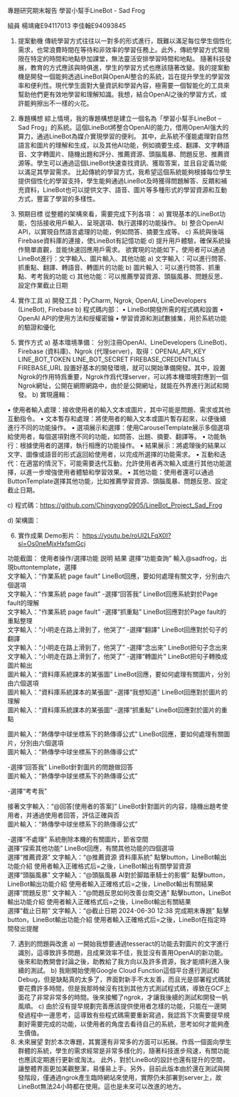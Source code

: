 專題研究期末報告
學習小幫手LineBot - Sad Frog

組員	楊靖雍E94117013	李佳翰E94093845

1.	提案動機
	傳統學習方式往往以一對多的形式進行，既難以滿足每位學生個性化需求，也常浪費時間在等待和非效率的學習任務上。此外，傳統學習方式常局限在特定的時間和地點參加課堂，無法靈活安排學習時間和地點。
隨著科技發展，教育的方式應該與時俱進，學生的學習方式也應該隨著改變。我的提案動機是開發一個能夠透過LineBot與OpenAI整合的系統，旨在提升學生的學習效率和便利性。現代學生面對大量資訊和學習內容，極需要一個智能化的工具來幫助他們更有效地學習和理解知識。我想，結合OpenAI之後的學習方式，或許能夠擦出不一樣的火花。

2.	專題構想
綜上情境，我的專題構想是建立一個名為「學習小幫手LineBot – Sad Frog」的系統。這個LineBot將整合OpenAI的能力，借用OpenAI强大的算力，通過LineBot為媒介實現學習的便利。
其中，此系統不僅能處理對自然語言和圖片的理解和生成，以及其他AI功能，例如摘要生成、翻譯、文字轉語音、文字轉圖片、隨機出題和評分、推薦資源、頭腦風暴、問題反思、推薦資源等。學生可以通過這個LineBot快速查找資訊、獲取答案，並且自定義功能以滿足其學習需求。
比起傳統的學習方式，我希望這個系統能夠根據每位學生提供個性化的學習支持，學生能夠通過LineBot及時獲得問題解答、反饋和補充資料，LineBot也可以提供文字、語音、圖片等多種形式的學習資源和互動方式，豐富了學習的多樣性。

3.	預期目標
從整體的架構來看，需要完成下列各項：
a)	實現基本的LineBot功能，包括接收用戶輸入、呈現選項、執行選擇的功能操作。
b)	整合OpenAI API，以實現自然語言處理的功能，例如問答、摘要生成等。
c)	系統與後端Firebase資料庫的連接，使LineBot有記憶功能
d)	提升用戶體驗，確保系統操作簡單直觀，並能快速回應用戶需求。
欲實現的功能如下，使用者可以通過LineBot進行：文字輸入、圖片輸入、其他功能
a)	文字輸入：可以進行問答、抓重點、翻譯、轉語音、轉圖片的功能
b)	圖片輸入：可以進行問答、抓重點、考考我的功能
c)	其他功能：可以推薦學習資源、頭腦風暴、問題反思、設定作業截止日期

4.	實作工具
a)	開發工具：PyCharm, Ngrok, OpenAI, LineDevelopers (LineBot), Firebase
b)	程式碼内部：
•	LineBot開發所需的程式碼和設置
•	OpenAI API的使用方法和授權密鑰
•	學習資源和測試數據集，用於系統功能的驗證和優化

5.	實作方式
a)	基本環境準備：
分別注冊OpenAI、LineDevelopers (LineBot)、Firebase (資料庫)、Ngrok (代理server)，取得：OPENAI_API_KEY
LINE_BOT_TOKEN
LINE_BOT_SECRET
FIREBASE_CREDENTIALS
FIREBASE_URL
設置好基本的開發環境，就可以開始準備開發。其中，設置Ngrok的作用特爲重要，Ngrok作爲代理server，可以將本機環境對應到一個Ngrok網址，公開在網際網路中，由於是公開網址，就能在外界進行測試和開發。
b)	實現邏輯：

•	使用者輸入處理：接收使用者的輸入文本或圖片，其中可能是問題、需求或其他互動指令。
•	文本暫存和處理：將使用者的輸入文本或圖片暫存起來，以便後續進行不同的功能操作。
•	選項展示和選擇：使用CarouselTemplate展示多個選項給使用者，每個選項對應不同的功能，如問答、出題、摘要、翻譯等。
•	功能執行：根據使用者的選擇，執行相應的功能操作。
•	結果展示：將處理後的結果以文字、圖像或語音的形式返回給使用者，以完成所選擇的功能需求。
•	互動和迭代：在適當的情況下，可能需要迭代互動，允許使用者再次輸入或進行其他功能選擇，以進一步增強使用者體驗和學習效果。
•	其他功能：使用者還可以通過ButtonTemplate選擇其他功能，比如推薦學習資源、頭腦風暴、問題反思、設定截止日期。

c)	程式碼：https://github.com/Chingyong0905/LineBot_Project_Sad_Frog

d)	架構圖：


6.	實作成果
Demo影片： https://youtu.be/roUl2LFqX0I?si=Os0neMjxHxfsmGcj

功能截圖：
使用者操作/選擇功能	説明	結果
選擇“功能查詢”	輸入@sadfrog，出現buttontemplate，選擇	 
文字輸入：“作業系統 page fault”	LineBot回應，要如何處理有關文字，分別由六個選項	 
文字輸入：“作業系統 page fault”
-選擇“回答我”	LineBot回應系統對於Page fault的理解	 
文字輸入：“作業系統 page fault”
-選擇“抓重點”	LineBot回應對於Page fault的重點整理	 
文字輸入：“小明走在路上滑到了，他哭了”
-選擇“翻譯”	LineBot回應對於句子的翻譯	 
文字輸入：“小明走在路上滑到了，他哭了”
-選擇“念出來”	LineBot把句子念出來	 
文字輸入：“小明走在路上滑到了，他哭了”
-選擇“轉圖片”	LineBot把句子轉換成圖片輸出	 
圖片輸入：“資料庫系統課本的某張圖”
 	LineBot回應，要如何處理有關圖片，分別由六個選項	 
圖片輸入：“資料庫系統課本的某張圖”
-選擇“我想知道”
 	LineBot回應對於圖片的理解	 
圖片輸入：“資料庫系統課本的某張圖”
-選擇“抓重點”
 	LineBot回應對於圖片的重點	 
 
圖片輸入：“熱傳學中球坐標系下的熱傳導公式”
 	LineBot回應，要如何處理有關圖片，分別由六個選項	 
圖片輸入：“熱傳學中球坐標系下的熱傳導公式”
 
-選擇“回答我”
	LineBot針對圖片的問題做回答	 
圖片輸入：“熱傳學中球坐標系下的熱傳導公式”
 
-選擇“考考我”

接著文字輸入：“@回答[使用者的答案]”	LineBot針對圖片的内容，隨機出題考使用者，并通過使用者回答，評估正確與否	 
圖片輸入：“熱傳學中球坐標系下的熱傳導公式”
 
-選擇“不處理”	系統刪除本機的有關圖片，節省空間	 
選擇“探索其他功能”	LineBot回應，有關其他功能的四個選項	 
選擇“推薦資源”
文字輸入：“@推薦資源 資料庫系統”	點擊button，LineBot輸出功能介紹
使用者輸入正確格式后=之後，LineBot輸出有關學習資源	  
選擇“頭腦風暴”
文字輸入：“@頭腦風暴 AI對於脚踏車騎士的影響”	點擊button，LineBot輸出功能介紹
使用者輸入正確格式后=之後，LineBot輸出有關結果	 
選擇“問題反思”
文字輸入：“@問題反思如何改善台南交通”	點擊button，LineBot輸出功能介紹
使用者輸入正確格式后=之後，LineBot輸出有關結果	 
選擇“截止日期”
文字輸入：“@截止日期 2024-06-30 12:38 完成期末專題”	點擊button，LineBot輸出功能介紹
使用者輸入正確格式后=之後，LineBot在指定時間發出提醒	 



7.	遇到的問題與改進
a)	一開始我想要通過tesseract的功能去對圖片的文字進行識別，這導致許多問題，且成果效率不佳，我並沒有善用OpenAI的新功能。後來和助教開會討論之後，助教給了我方向以及許多資源，我才能順利進入後續的測試。
b)	我剛開始使用Google Cloud Function這個平台進行測試和Debug，但是缺點真的太多了，界面對新手不太友善，而且光是部署程式碼就要花費許多時間，但是我那時候沒有找到其他方式測試程式碼，導致在GCF上面花了非常非常多的時間。後來接觸了ngrok，才讓我後續的測試和開發一帆風順。
c)	由於沒有提早規劃完善應該提供使用者怎樣的功能，只能在一邊開發過程中一邊思考，這導致有些程式碼需要重新寫過，我認爲下次需要提早規劃好需要完成的功能，以使用者的角度去看待自己的系統，思考如何才能夠產生價值。
8.	未來展望
	對於本次專題，其實還有非常多的方面可以拓展。作爲一個面向學生群體的系統，學生的需求經常是非常多樣化的，隨著科技進步飛速，有關功能也應該定期進行更新或淘汰。
	此外，對於LineBot的設計也還有提升的空間，讓整體界面更加美觀整潔，易懂易上手。另外，目前此版本由於還在測試與開發階段，僅通過ngrok產生臨時網站來使用，實際仍未部署到server上，故LineBot無法24小時都在使用。這也是未來可以改進的地方。
